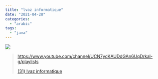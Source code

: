 ```yaml
---
title: "lvaz informatique"
date: "2021-04-28"
categories:
  - "arabic"
tags:
  - "java"
---
```


![](https://yt3.ggpht.com/ytc/AAUvwnimIaOjtogx0rLlTz3QRie6JkQ_McMOl2We0jE8Bw=s176-c-k-c0x00ffffff-no-rj)

> https://www.youtube.com/channel/UCN7ycKAUDdGAn6UqDrkal-g/playlists
>
> [(31) lvaz informatique ](https://www.youtube.com/channel/UCN7ycKAUDdGAn6UqDrkal-g/playlists)
